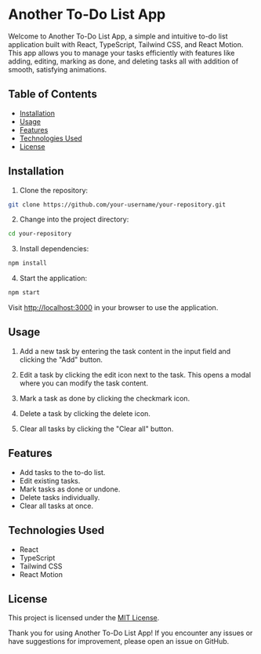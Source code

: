 # Another To-Do List App

Welcome to Another To-Do List App, a simple and intuitive to-do list application built with React, TypeScript, Tailwind CSS, and React Motion. This app allows you to manage your tasks efficiently with features like adding, editing, marking as done, and deleting tasks all with addition of smooth, satisfying animations.

## Table of Contents

- [Installation](#installation)
- [Usage](#usage)
- [Features](#features)
- [Technologies Used](#technologies-used)
- [License](#license)

## Installation

1. Clone the repository:

```bash
git clone https://github.com/your-username/your-repository.git
```

2. Change into the project directory:

```bash
cd your-repository
```

3. Install dependencies:

```bash
npm install
```

4. Start the application:

```bash
npm start
```

Visit [http://localhost:3000](http://localhost:3000) in your browser to use the application.

## Usage

1. Add a new task by entering the task content in the input field and clicking the "Add" button.

2. Edit a task by clicking the edit icon next to the task. This opens a modal where you can modify the task content.

3. Mark a task as done by clicking the checkmark icon.

4. Delete a task by clicking the delete icon.

5. Clear all tasks by clicking the "Clear all" button.

## Features

- Add tasks to the to-do list.
- Edit existing tasks.
- Mark tasks as done or undone.
- Delete tasks individually.
- Clear all tasks at once.

## Technologies Used

- React
- TypeScript
- Tailwind CSS
- React Motion

## License

This project is licensed under the [MIT License](LICENSE).

Thank you for using Another To-Do List App! If you encounter any issues or have suggestions for improvement, please open an issue on GitHub.
